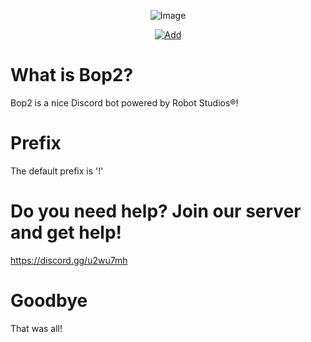 <p align="center">
<img src="https://i.imgur.com/T1Tm0bJ.png" alt="Image" /></a>
</p><p align="center"><a href="https://discordapp.com/api/oauth2/authorize?client_id=455290115825074176&permissions=8&scope=bot"><img src="https://i.imgur.com/Oxcs3ei.png" alt="Add" /></a>
</p>

# What is Bop2?
Bop2 is a nice Discord bot powered by Robot Studios®!

# Prefix
The default prefix is '!'

# Do you need help? Join our server and get help!
https://discord.gg/u2wu7mh

# Goodbye
That was all!
